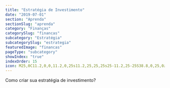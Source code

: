 ```yaml
---
title: "Estratégia de Investimento"
date: "2019-07-01"
section: "Aprenda"
sectionSlug: "aprenda"
category: "Finanças"
categorySlug: "financas"
subcategory: "Estratégia"
subcategorySlug: "estrategia"
featuredImage: "financas"
pageType: "subcategory"
showIndex: "true"
indexOrder: 15
icon: M25,0C11.2,0,0,11.2,0,25s11.2,25,25,25s25-11.2,25-25S38.8,0,25,0z M26.3,38.6v4.8h-2.8v-4.6	c-2.6-0.1-5.3-0.9-6.9-2l1.1-3c1.6,1.1,4,1.9,6.5,1.9c3.2,0,5.3-1.8,5.3-4.4c0-2.4-1.8-4-5.1-5.3c-4.6-1.8-7.4-3.8-7.4-7.7	c0-3.8,2.7-6.6,6.8-7.2V6.6h2.8v4.3c2.7,0.1,4.5,0.8,5.7,1.5l-1.1,2.9c-1-0.5-2.8-1.5-5.7-1.5c-3.5,0-4.8,2.1-4.8,3.8	c0,2.4,1.7,3.5,5.6,5.1c4.6,1.9,6.9,4.2,6.9,8.2C33.4,34.5,30.9,37.8,26.3,38.6z"
---
```


Como criar sua estratégia de investimento?
